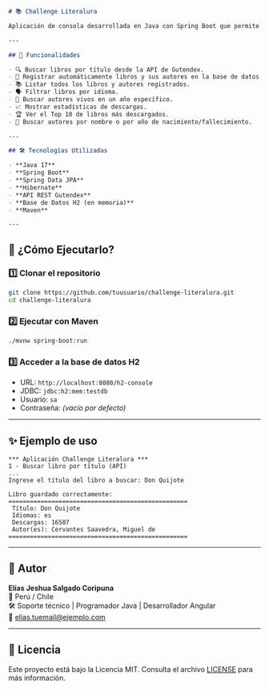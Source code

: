 ```markdown
# 📚 Challenge Literalura

Aplicación de consola desarrollada en Java con Spring Boot que permite buscar libros a través de la API pública de Gutendex, registrar información en una base de datos y realizar consultas sobre libros y autores.

---

## 🚀 Funcionalidades

- 🔍 Buscar libros por título desde la API de Gutendex.
- 💾 Registrar automáticamente libros y sus autores en la base de datos.
- 📚 Listar todos los libros y autores registrados.
- 🗣️ Filtrar libros por idioma.
- 📅 Buscar autores vivos en un año específico.
- 📈 Mostrar estadísticas de descargas.
- 🏆 Ver el Top 10 de libros más descargados.
- 👤 Buscar autores por nombre o por año de nacimiento/fallecimiento.

---

## 🛠️ Tecnologías Utilizadas

- **Java 17**
- **Spring Boot**
- **Spring Data JPA**
- **Hibernate**
- **API REST Gutendex**
- **Base de Datos H2 (en memoria)**
- **Maven**

---


```


## 🧪 ¿Cómo Ejecutarlo?

### 1️⃣ Clonar el repositorio

```bash
git clone https://github.com/tuusuario/challenge-literalura.git
cd challenge-literalura
```

### 2️⃣ Ejecutar con Maven

```bash
./mvnw spring-boot:run
```

### 3️⃣ Acceder a la base de datos H2

- URL: `http://localhost:8080/h2-console`
- JDBC: `jdbc:h2:mem:testdb`
- Usuario: `sa`
- Contraseña: *(vacío por defecto)*

---

## ✨ Ejemplo de uso

```
*** Aplicación Challenge Literalura ***
1 - Buscar libro por título (API)
...
Ingrese el título del libro a buscar: Don Quijote

Libro guardado correctamente:
==================================================
 Título: Don Quijote
 Idiomas: es
 Descargas: 16507
 Autor(es): Cervantes Saavedra, Miguel de
==================================================
```

---

## 👤 Autor

**Elías Jeshua Salgado Coripuna**  
📍 Perú / Chile  
🛠️ Soporte técnico | Programador Java | Desarrollador Angular  
📧 elias.tuemail@ejemplo.com

---

## 📄 Licencia

Este proyecto está bajo la Licencia MIT. Consulta el archivo [LICENSE](LICENSE) para más información.
```
